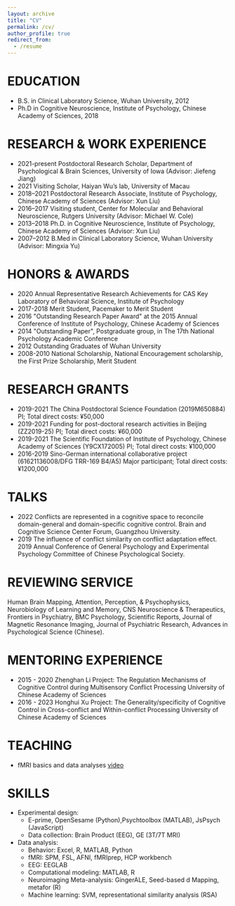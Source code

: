 ```yaml
---
layout: archive
title: "CV"
permalink: /cv/
author_profile: true
redirect_from:
  - /resume
---
```


EDUCATION
======
* B.S. in Clinical Laboratory Science, Wuhan University, 2012
* Ph.D in Cognitive Neuroscience, Institute of Psychology, Chinese Academy of Sciences, 2018

RESEARCH & WORK EXPERIENCE
======
<!-- * 2021-present: Postdoctoral Research Scholar
  * Department of Psychological & Brain Sciences, University of Iowa
  * Supervisor: Jiefeng Jiang
  
* 2018-2021: Postdoctoral Research Scholar
  * Institute of Psychology, Chinese Academy of Sciences
  * Supervisor: Xun Liu -->
* 2021-present	Postdoctoral Research Scholar, Department of Psychological & Brain Sciences, University of Iowa (Advisor: Jiefeng Jiang)
* 2021	Visiting Scholar, Haiyan Wu’s lab, University of Macau
* 2018–2021	Postdoctoral Research Associate, Institute of Psychology, Chinese Academy of Sciences (Advisor: Xun Liu)
* 2016–2017	Visiting student, Center for Molecular and Behavioral Neuroscience, Rutgers University (Advisor: Michael W. Cole)
* 2013–2018	Ph.D. in Cognitive Neuroscience, Institute of Psychology, Chinese Academy of Sciences (Advisor: Xun Liu)
* 2007–2012		B.Med in Clinical Laboratory Science, Wuhan University (Advisor: Mingxia Yu)
  
HONORS & AWARDS
======
* 2020	Annual Representative Research Achievements for CAS Key Laboratory of Behavioral Science, Institute of Psychology
* 2017-2018	Merit Student, Pacemaker to Merit Student
* 2016	"Outstanding Research Paper Award" at the 2015 Annual Conference of Institute of Psychology, Chinese Academy of Sciences
* 2014	"Outstanding Paper", Postgraduate group, in The 17th National Psychology Academic Conference 
* 2012	Outstanding Graduates of Wuhan University
* 2008-2010	National Scholarship, National Encouragement scholarship, the First Prize Scholarship, Merit Student

RESEARCH GRANTS
======
* 2019-2021		The China Postdoctoral Science Foundation (2019M650884)
  PI; Total direct costs: ¥50,000
* 2019-2021		Funding for post-doctoral research activities in Beijing (ZZ2019-25)
  PI; Total direct costs: ¥60,000
* 2019-2021	The Scientific Foundation of Institute of Psychology, Chinese Academy of Sciences (Y9CX172005)
  PI; Total direct costs: ¥100,000
* 2016-2019	Sino-German international collaborative project (61621136008/DFG TRR-169 B4/A5)
  Major participant; Total direct costs: ¥1200,000

TALKS
======
* 2022	Conflicts are represented in a cognitive space to reconcile domain-general and domain-specific cognitive control. Brain and Cognitive Science Center Forum, Guangzhou University.
* 2019	The influence of conflict similarity on conflict adaptation effect. 2019 Annual Conference of General Psychology and Experimental Psychology Committee of Chinese Psychological Society.

REVIEWING SERVICE
======
Human Brain Mapping, Attention, Perception, & Psychophysics, Neurobiology of Learning and Memory, CNS Neuroscience & Therapeutics, Frontiers in Psychiatry, BMC Psychology, Scientific Reports, Journal of Magnetic Resonance Imaging, Journal of Psychiatric Research, Advances in Psychological Science (Chinese).

MENTORING EXPERIENCE
======
* 2015 - 2020 	Zhenghan Li
Project: The Regulation Mechanisms of Cognitive Control during Multisensory Conflict Processing
University of Chinese Academy of Sciences
* 2016 - 2023 	Honghui Xu
Project: The Generality/specificity of Cognitive Control in Cross-conflict and Within-conflict Processing
University of Chinese Academy of Sciences

TEACHING
======
* fMRI basics and data analyses <a href="https://space.bilibili.com/1384608723/video">video</a>

SKILLS
======
* Experimental design:
  * E-prime, OpenSesame (Python),Psychtoolbox (MATLAB), JsPsych (JavaScript)
  * Data collection: Brain Product (EEG), GE (3T/7T MRI)
* Data analysis:
  * Behavior: Excel, R, MATLAB, Python
  * fMRI: SPM, FSL, AFNI, fMRIprep, HCP workbench
  * EEG: EEGLAB
  * Computational modeling: MATLAB, R
  * Neuroimaging Meta-analysis: GingerALE, Seed-based d Mapping, metafor (R)
  * Machine learning: SVM, representational similarity analysis (RSA)